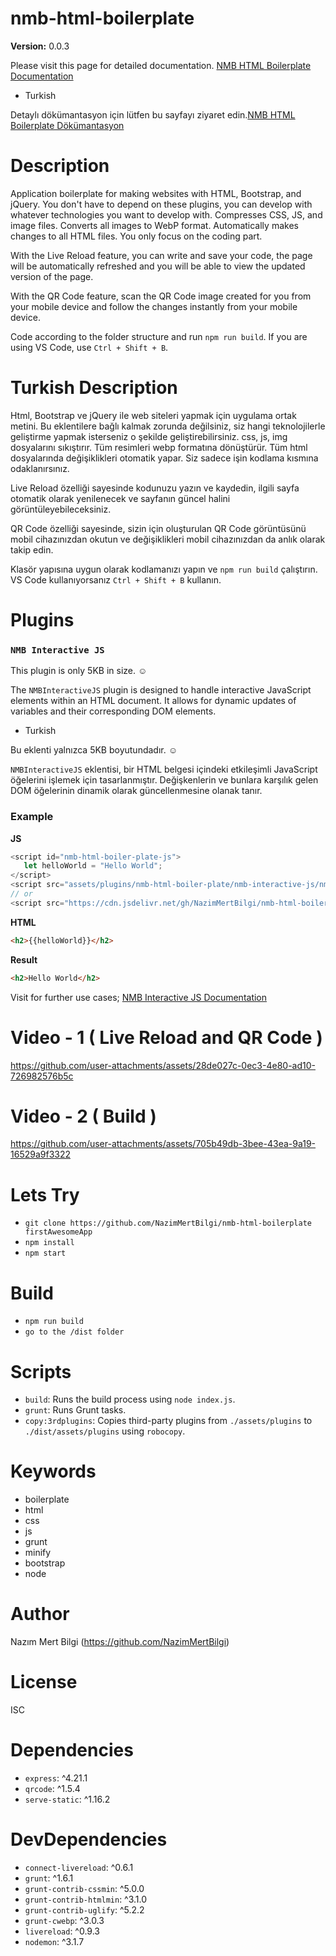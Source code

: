 # nmb-html-boilerplate

**Version:** 0.0.3

Please visit this page for detailed documentation. [NMB HTML Boilerplate Documentation](https://nazimmertbilgi.github.io/nmb-html-boilerplate)

- Turkish

Detaylı dökümantasyon için lütfen bu sayfayı ziyaret edin.[NMB HTML Boilerplate Dökümantasyon](https://nazimmertbilgi.github.io/nmb-html-boilerplate)

# Description
Application boilerplate for making websites with HTML, Bootstrap, and jQuery. You don't have to depend on these plugins, you can develop with whatever technologies you want to develop with. Compresses CSS, JS, and image files. Converts all images to WebP format. Automatically makes changes to all HTML files. You only focus on the coding part.

With the Live Reload feature, you can write and save your code, the page will be automatically refreshed and you will be able to view the updated version of the page.

With the QR Code feature, scan the QR Code image created for you from your mobile device and follow the changes instantly from your mobile device.

Code according to the folder structure and run `npm run build`. If you are using VS Code, use `Ctrl + Shift + B`.

# Turkish Description
Html, Bootstrap ve jQuery ile web siteleri yapmak için uygulama ortak metini. Bu eklentilere bağlı kalmak zorunda değilsiniz, siz hangi teknolojilerle geliştirme yapmak isterseniz o şekilde geliştirebilirsiniz. css, js, img dosyalarını sıkıştırır. Tüm resimleri webp formatına dönüştürür. Tüm html dosyalarında değişiklikleri otomatik yapar. Siz sadece işin kodlama kısmına odaklanırsınız.

Live Reload özelliği sayesinde kodunuzu yazın ve kaydedin, ilgili sayfa otomatik olarak yenilenecek ve sayfanın güncel halini görüntüleyebileceksiniz.

QR Code özelliği sayesinde, sizin için oluşturulan QR Code görüntüsünü mobil cihazınızdan okutun ve değişiklikleri mobil cihazınızdan da anlık olarak takip edin.

Klasör yapısına uygun olarak kodlamanızı yapın ve `npm run build` çalıştırın. VS Code kullanıyorsanız `Ctrl + Shift + B` kullanın.

# Plugins

### `NMB Interactive JS`

This plugin is only 5KB in size. ☺️

The `NMBInteractiveJS` plugin is designed to handle interactive JavaScript elements within an HTML document. It allows for dynamic updates of variables and their corresponding DOM elements.

- Turkish

Bu eklenti yalnızca 5KB boyutundadır. ☺️

`NMBInteractiveJS` eklentisi, bir HTML belgesi içindeki etkileşimli JavaScript öğelerini işlemek için tasarlanmıştır. Değişkenlerin ve bunlara karşılık gelen DOM öğelerinin dinamik olarak güncellenmesine olanak tanır.

### Example

**JS**
```javascript
<script id="nmb-html-boiler-plate-js">
   let helloWorld = "Hello World";
</script>
<script src="assets/plugins/nmb-html-boiler-plate/nmb-interactive-js/nmb.interactive.min.js"></script>
// or
<script src="https://cdn.jsdelivr.net/gh/NazimMertBilgi/nmb-html-boilerplate/assets/plugins/nmb-html-boiler-plate/nmb-interactive-js/nmb.interactive.min.js"></script>
```
**HTML**
```html
<h2>{{helloWorld}}</h2> 
```

**Result**
```html
<h2>Hello World</h2> 
```

Visit for further use cases; [NMB Interactive JS Documentation](https://nazimmertbilgi.github.io/nmb-html-boilerplate/#/plugins?id=nmbinteractivejs-nmb-interactive-js)

# Video - 1 ( Live Reload and QR Code )

https://github.com/user-attachments/assets/28de027c-0ec3-4e80-ad10-726982576b5c

# Video - 2 ( Build )

https://github.com/user-attachments/assets/705b49db-3bee-43ea-9a19-16529a9f3322

# Lets Try

- `git clone https://github.com/NazimMertBilgi/nmb-html-boilerplate firstAwesomeApp`
- `npm install`
- `npm start`

# Build

- `npm run build`
- `go to the /dist folder`

# Scripts
- `build`: Runs the build process using `node index.js`.
- `grunt`: Runs Grunt tasks.
- `copy:3rdplugins`: Copies third-party plugins from `./assets/plugins` to `./dist/assets/plugins` using `robocopy`.

# Keywords
- boilerplate
- html
- css
- js
- grunt
- minify
- bootstrap
- node

# Author
Nazım Mert Bilgi (https://github.com/NazimMertBilgi)

# License
ISC

# Dependencies
- `express`: ^4.21.1
- `qrcode`: ^1.5.4
- `serve-static`: ^1.16.2

# DevDependencies
- `connect-livereload`: ^0.6.1
- `grunt`: ^1.6.1
- `grunt-contrib-cssmin`: ^5.0.0
- `grunt-contrib-htmlmin`: ^3.1.0
- `grunt-contrib-uglify`: ^5.2.2
- `grunt-cwebp`: ^3.0.3
- `livereload`: ^0.9.3
- `nodemon`: ^3.1.7

